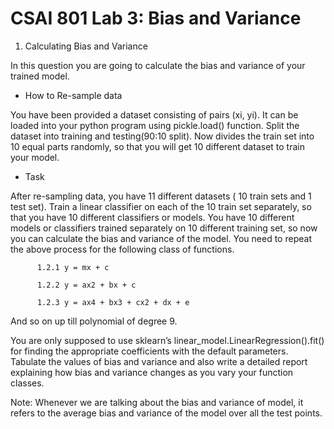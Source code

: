 # CSAI 801 Lab 3: Bias and Variance 

1. Calculating Bias and Variance

In this question you are going to calculate the bias and variance of your
trained model.

- How to Re-sample data

You have been provided a dataset consisting of pairs (xi, yi). It can be loaded 
into your python program using pickle.load() function. Split the dataset into 
training and testing(90:10 split). Now divides the train set into 10 equal 
parts randomly, so that you will get 10 different dataset to train your model.


- Task

After re-sampling data, you have 11 different datasets ( 10 train sets and 1
test set). Train a linear classifier on each of the 10 train set separately, so 
that you have 10 different classifiers or models. You have 10 different models
or classifiers trained separately on 10 different training set, so now you can 
calculate the bias and variance of the model. You need to repeat the above 
process for the following class of functions.

          1.2.1 y = mx + c

          1.2.2 y = ax2 + bx + c
          
          1.2.3 y = ax4 + bx3 + cx2 + dx + e
          
And so on up till polynomial of degree 9. 

You are only supposed to use sklearn’s linear_model.LinearRegression().fit() for finding the appropriate coefficients with the default parameters. Tabulate the values of 
bias and variance and also write a detailed report explaining how bias and variance changes as you vary your function classes.

Note: Whenever we are talking about the bias and variance of model, it  refers to the average bias and variance of the model over all the test points.
